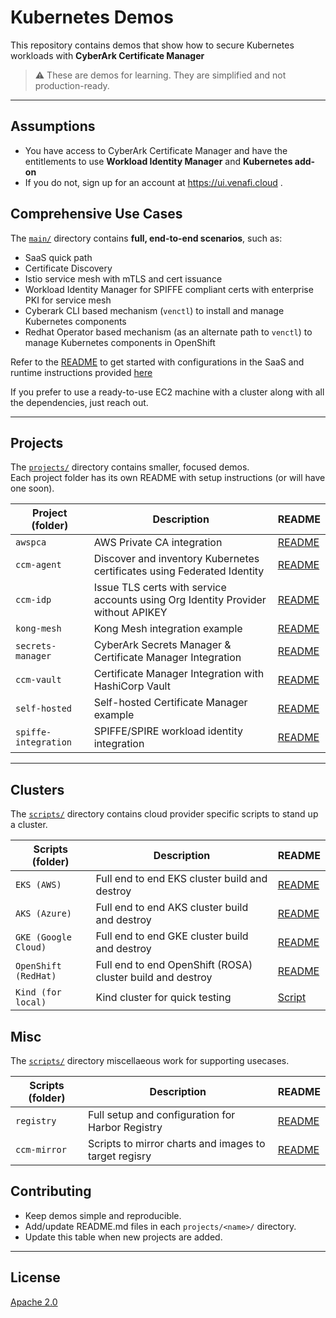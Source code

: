 # Kubernetes Demos

This repository contains demos that show how to secure Kubernetes workloads with **CyberArk Certificate Manager**

> ⚠️ These are demos for learning. They are simplified and not production-ready.

---

## Assumptions
- You have access to CyberArk Certificate Manager and have the entitlements to use **Workload Identity Manager** and **Kubernetes add-on**
- If you do not, sign up for an account at https://ui.venafi.cloud . 

## Comprehensive Use Cases

The [`main/`](main) directory contains **full, end-to-end scenarios**, such as:
- SaaS quick path
- Certificate Discovery
- Istio service mesh with mTLS and cert issuance
- Workload Identity Manager for SPIFFE compliant certs with enterprise PKI for service mesh
- Cyberark CLI based mechanism (`venctl`) to install and manage Kubernetes components 
- Redhat Operator based mechanism (as an alternate path to `venctl`) to manage Kubernetes components in OpenShift 

Refer to the [README](main/README.md) to get started with configurations in the SaaS and runtime instructions provided [here](main/CLOUD-DEMO.md)

If you prefer to use a ready-to-use EC2 machine with a cluster along with all the dependencies, just reach out. 

---

## Projects

The [`projects/`](projects) directory contains smaller, focused demos.  
Each project folder has its own README with setup instructions (or will have one soon).

| Project (folder) | Description | README |
|------------------|-------------|--------|
| `awspca`        | AWS Private CA integration | [README](projects/aws-pca/README.md) |
| `ccm-agent` | Discover and inventory Kubernetes certificates using Federated Identity | [README](projects/ccm-agent/README.md) |
| `ccm-idp` | Issue TLS certs with service accounts using Org Identity Provider without APIKEY | [README](projects/ccm-idp/README.md) |
| `kong-mesh`      | Kong Mesh integration example | [README](projects/kong-mesh/README.md) |
| `secrets-manager`      | CyberArk Secrets Manager & Certificate Manager Integration | [README](projects/secrets-manager/README.md) |
| `ccm-vault`      | Certificate Manager Integration with HashiCorp Vault | [README](projects/ccm-vault/README.md) |
| `self-hosted`    | Self-hosted Certificate Manager example | [README](projects/self-hosted/README.md) |
| `spiffe-integration` | SPIFFE/SPIRE workload identity integration | [README](projects/spiffe-integration/README.md) |

---

## Clusters

The [`scripts/`](scripts) directory contains cloud provider specific scripts to stand up a cluster. 

| Scripts (folder) | Description | README |
|------------------|-------------|--------|
| `EKS (AWS)`        | Full end to end EKS cluster build and destroy | [README](scripts/aws/README.md) |
| `AKS (Azure)` | Full end to end AKS cluster build and destroy | [README](scripts/azure/README.md) |
| `GKE (Google Cloud)` | Full end to end GKE cluster build and destroy | [README](scripts/gcp/README.md) |
| `OpenShift (RedHat)` | Full end to end OpenShift (ROSA) cluster build and destroy | [README](scripts/openshift/README.md) |
| `Kind (for local)` | Kind cluster for quick testing | [Script](main/create-cluster.sh) |

## Misc
The [`scripts/`](scripts) directory miscellaeous work for supporting usecases. 

| Scripts (folder) | Description | README |
|------------------|-------------|--------|
| `registry`        | Full setup and configuration for Harbor Registry | [README](scripts/registry/README.md) |
| `ccm-mirror` | Scripts to mirror charts and images to target regisry | [README](scripts/ccm-mirror/README.md) |


## Contributing

- Keep demos simple and reproducible.  
- Add/update README.md files in each `projects/<name>/` directory.  
- Update this table when new projects are added.  

---

## License

[Apache 2.0](LICENSE)
